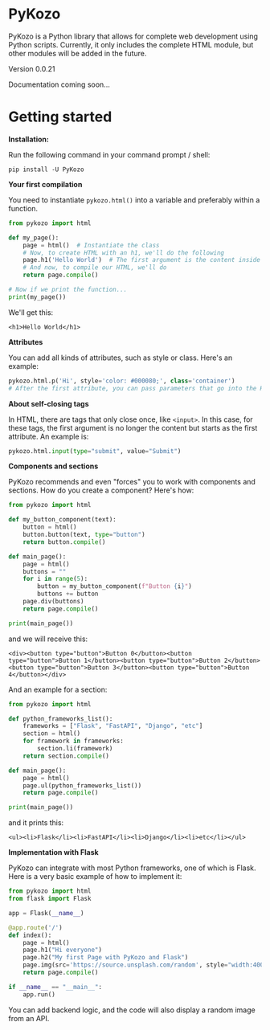 # PyKozo

PyKozo is a Python library that allows for complete web development using Python scripts. Currently, it only includes the complete HTML module, but other modules will be added in the future.

Version 0.0.21

Documentation coming soon...

# Getting started

**Installation:**

Run the following command in your command prompt / shell:

```
pip install -U PyKozo
```
**Your first compilation**

You need to instantiate `pykozo.html()` into a variable and preferably within a function.

```python
from pykozo import html

def my_page():
    page = html()  # Instantiate the class
    # Now, to create HTML with an h1, we'll do the following
    page.h1('Hello World')  # The first argument is the content inside the h1
    # And now, to compile our HTML, we'll do
    return page.compile()

# Now if we print the function...
print(my_page())
```

We'll get this:
```
<h1>Hello World</h1>
```

**Attributes**

You can add all kinds of attributes, such as style or class. Here's an example:

```python
pykozo.html.p('Hi', style='color: #000080;', class='container')
# After the first attribute, you can pass parameters that go into the HTML
```

**About self-closing tags**

In HTML, there are tags that only close once, like `<input>`. In this case, for these tags, the first argument is no longer the content but starts as the first attribute. An example is:

```python
pykozo.html.input(type="submit", value="Submit")
```

**Components and sections**

PyKozo recommends and even "forces" you to work with components and sections. How do you create a component? Here's how:

```python
from pykozo import html

def my_button_component(text):
    button = html()
    button.button(text, type="button")
    return button.compile()

def main_page():
    page = html()
    buttons = ""
    for i in range(5):
        button = my_button_component(f"Button {i}")
        buttons += button
    page.div(buttons)
    return page.compile()

print(main_page())
```
and we will receive this:
```
<div><button type="button">Button 0</button><button type="button">Button 1</button><button type="button">Button 2</button><button type="button">Button 3</button><button type="button">Button 4</button></div>
```
And an example for a section:
```python
from pykozo import html

def python_frameworks_list():
    frameworks = ["Flask", "FastAPI", "Django", "etc"]
    section = html()
    for framework in frameworks:
        section.li(framework)
    return section.compile()

def main_page():
    page = html()
    page.ul(python_frameworks_list())
    return page.compile()

print(main_page())
```
and it prints this:
```
<ul><li>Flask</li><li>FastAPI</li><li>Django</li><li>etc</li></ul>
```

**Implementation with Flask**

PyKozo can integrate with most Python frameworks, one of which is Flask. Here is a very basic example of how to implement it:

```python
from pykozo import html
from flask import Flask

app = Flask(__name__)

@app.route('/')
def index():
    page = html()
    page.h1("Hi everyone")
    page.h2("My first Page with PyKozo and Flask")
    page.img(src='https://source.unsplash.com/random', style="width:400px;")
    return page.compile()

if __name__ == "__main__":
    app.run()
```

You can add backend logic, and the code will also display a random image from an API.